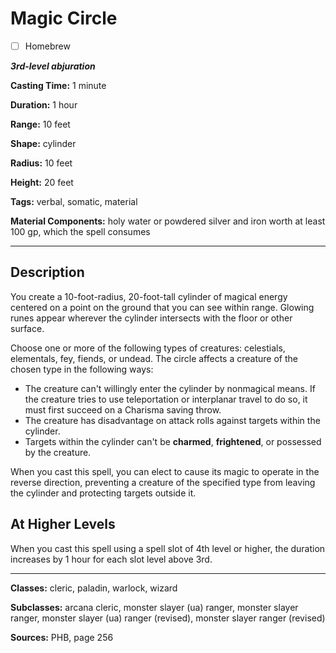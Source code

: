 # Magic Circle

- [ ] Homebrew

***3rd-level abjuration***

**Casting Time:** 1 minute

**Duration:** 1 hour

**Range:** 10 feet

**Shape:** cylinder

**Radius:** 10 feet

**Height:** 20 feet

**Tags:** verbal, somatic, material

**Material Components:** holy water or powdered silver and iron worth at least 100 gp, which the spell consumes

---

## Description
You create a 10-foot-radius, 20-foot-tall cylinder of magical energy centered on a point on the ground that you can see within range.
Glowing runes appear wherever the cylinder intersects with the floor or other surface.

Choose one or more of the following types of creatures: celestials, elementals, fey, fiends, or undead.
The circle affects a creature of the chosen type in the following ways:
- The creature can't willingly enter the cylinder by nonmagical means.
	If the creature tries to use teleportation or interplanar travel to do so, it must first succeed on a Charisma saving throw.
- The creature has disadvantage on attack rolls against targets within the cylinder.
- Targets within the cylinder can't be **charmed**, **frightened**, or possessed by the creature.

When you cast this spell, you can elect to cause its magic to operate in the reverse direction, preventing a creature of the specified type from leaving the cylinder and protecting targets outside it.

## At Higher Levels
When you cast this spell using a spell slot of 4th level or higher, the duration increases by 1 hour for each slot level above 3rd.

---

**Classes:** cleric, paladin, warlock, wizard

**Subclasses:** arcana cleric, monster slayer (ua) ranger, monster slayer ranger, monster slayer (ua) ranger (revised), monster slayer ranger (revised)

**Sources:** PHB, page 256
